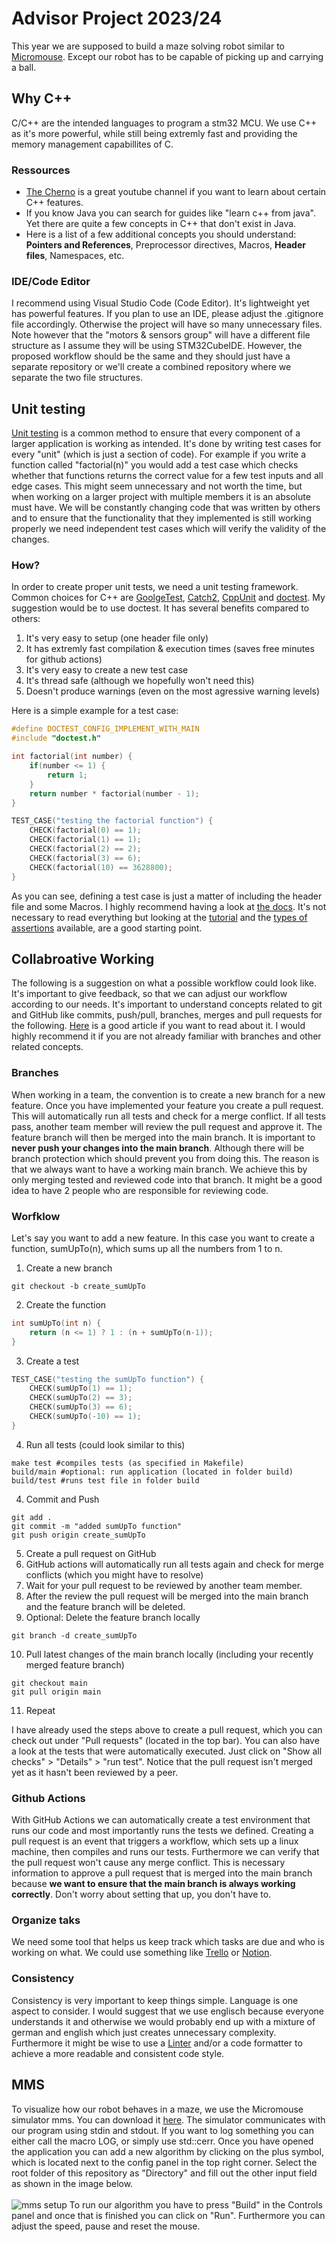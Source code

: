 # Advisor Project 2023/24
This year we are supposed to build a maze solving robot similar to [Micromouse](https://de.wikipedia.org/wiki/Micromouse). Except our robot has to be capable of picking up and carrying a ball.

## Why C++
C/C++ are the intended languages to program a stm32 MCU. We use C++ as it's more powerful, while still being extremly fast and providing the memory management capabillites of C.
### Ressources
- [The Cherno](https://www.youtube.com/@TheCherno) is a great youtube channel if you want to learn about certain C++ features.
- If you know Java you can search for guides like "learn c++ from java". Yet there are quite a few concepts in C++ that don't exist in Java.
- Here is a list of a few additional concepts you should understand: <b>Pointers and References</b>, Preprocessor directives, Macros, <b>Header files</b>, Namespaces, etc. 
### IDE/Code Editor
I recommend using Visual Studio Code (Code Editor). It's lightweight yet has powerful features. If you plan to use an IDE, please adjust the .gitignore file accordingly. Otherwise the project will have so many unnecessary files. Note however that the "motors & sensors group" will have a different file structure as I assume they will be using STM32CubeIDE. However, the proposed workflow should be the same and they should just have a separate repository or we'll create a combined repository where we separate the two file structures. 

## Unit testing
[Unit testing](https://en.wikipedia.org/wiki/Unit_testing) is a common method to ensure that every component of a larger application is working as intended. It's done by writing test cases for every "unit" (which is just a section of code). For example if you write a function called "factorial(n)" you would add a test case which checks whether that functions returns the correct value for a few test inputs and all edge cases. This might seem unnecessary and not worth the time, but when working on a larger project with multiple members it is an absolute must have. We will be constantly changing code that was written by others and to ensure that the functionality that they implemented is still working properly we need independent test cases which will verify the validity of the changes.
### How?
In order to create proper unit tests, we need a unit testing framework. Common choices for C++ are [GoolgeTest](https://github.com/google/googletest), [Catch2](https://github.com/catchorg/Catch2), [CppUnit](https://cppunit.sourceforge.net/doc/1.8.0/) and [doctest](https://github.com/doctest/doctest). My suggestion would be to use doctest. It has several benefits compared to others:
1. It's very easy to setup (one header file only)
2. It has extremly fast compilation & execution times (saves free minutes for github actions)
3. It's very easy to create a new test case
4. It's thread safe (although we hopefully won't need this)
5. Doesn't produce warnings (even on the most agressive warning levels) 

Here is a simple example for a test case:
```c++
#define DOCTEST_CONFIG_IMPLEMENT_WITH_MAIN
#include "doctest.h"

int factorial(int number) { 
    if(number <= 1) {
        return 1;
    }
    return number * factorial(number - 1); 
}

TEST_CASE("testing the factorial function") {
    CHECK(factorial(0) == 1);
    CHECK(factorial(1) == 1);
    CHECK(factorial(2) == 2);
    CHECK(factorial(3) == 6);
    CHECK(factorial(10) == 3628800);
}
```
As you can see, defining a test case is just a matter of including the header file and some Macros. I highly recommend having a look at [the docs](https://github.com/doctest/doctest/tree/master/doc/markdown). It's not necessary to read everything but looking at the [tutorial](https://github.com/doctest/doctest/blob/master/doc/markdown/tutorial.md) and the [types of assertions](https://github.com/doctest/doctest/blob/master/doc/markdown/assertions.md) available, are a good starting point.

## Collabroative Working
The following is a suggestion on what a possible workflow could look like. It's important to give feedback, so that we can adjust our workflow according to our needs. It's important to understand concepts related to git and GitHub like commits, push/pull, branches, merges and pull requests for the following. [Here](https://medium.com/anne-kerrs-blog/using-git-and-github-for-team-collaboration-e761e7c00281) is a good article if you want to read about it. I would highly recommend it if you are not already familiar with branches and other related concepts.

### Branches
When working in a team, the convention is to create a new branch for a new feature. Once you have implemented your feature you create a pull request. This will automatically run all tests and check for a merge conflict. If all tests pass, another team member will review the pull request and approve it. The feature branch will then be merged into the main branch. It is important to <b>never push your changes into the main branch</b>. Although there will be branch protection which should prevent you from doing this. The reason is that we always want to have a working main branch. We achieve this by only merging tested and reviewed code into that branch. It might be a good idea to have 2 people who are responsible for reviewing code.

### Worfklow
Let's say you want to add a new feature. In this case you want to create a function, sumUpTo(n), which sums up all the numbers from 1 to n.
1. Create a new branch
```shell
git checkout -b create_sumUpTo
```
2. Create the function
```c++
int sumUpTo(int n) {
    return (n <= 1) ? 1 : (n + sumUpTo(n-1));
}
```
3. Create a test
```c++
TEST_CASE("testing the sumUpTo function") {
    CHECK(sumUpTo(1) == 1);
    CHECK(sumUpTo(2) == 3);
    CHECK(sumUpTo(3) == 6);
    CHECK(sumUpTo(-10) == 1);
}
```
4. Run all tests (could look similar to this)
```shell
make test #compiles tests (as specified in Makefile)
build/main #optional: run application (located in folder build)
build/test #runs test file in folder build
```
4. Commit and Push
```shell
git add .
git commit -m "added sumUpTo function"
git push origin create_sumUpTo
```
5. Create a pull request on GitHub
6. GitHub actions will automatically run all tests again and check for merge conflicts (which you might have to resolve)
7. Wait for your pull request to be reviewed by another team member.
8. After the review the pull request will be merged into the main branch and the feature branch will be deleted.
9. Optional: Delete the feature branch locally
```shell
git branch -d create_sumUpTo
``` 
10. Pull latest changes of the main branch locally (including your recently merged feature branch)
```shell
git checkout main
git pull origin main
```
11. Repeat

I have already used the steps above to create a pull request, which you can check out under "Pull requests" (located in the top bar). You can also have a look at the tests that were automatically executed. Just click on "Show all checks" > "Details" > "run test". Notice that the pull request isn't merged yet as it hasn't been reviewed by a peer.

### Github Actions
With GitHub Actions we can automatically create a test environment that runs our code and most importantly runs the tests we defined. Creating a pull request is an event that triggers a workflow, which sets up a linux machine, then compiles and runs our tests. Furthermore we can verify that the pull request won't cause any merge conflict. This is necessary information to approve a pull request that is merged into the main branch because <b>we want to ensure that the main branch is always working correctly</b>. Don't worry about setting that up, you don't have to. 

### Organize taks
We need some tool that helps us keep track which tasks are due and who is working on what. We could use something like [Trello](https://trello.com/de) or [Notion](https://www.notion.so).

### Consistency
Consistency is very important to keep things simple. Language is one aspect to consider. I would suggest that we use englisch because everyone understands it and otherwise we would probably end up with a mixture of german and english which just creates unnecessary complexity. Furthermore it might be wise to use a [Linter](https://www.testautomatisierung.org/lexikon/linting/) and/or a code formatter to achieve a more readable and consistent code style.

## MMS
To visualize how our robot behaves in a maze, we use the Micromouse simulator mms. You can download it [here](https://github.com/mackorone/mms/releases). The simulator communicates with our program using stdin and stdout. If you want to log something you can either call the macro LOG, or simply use std::cerr. Once you have opened the application you can add a new algorithm by clicking on the plus symbol, which is located next to the config panel in the top right corner. Select the root folder of this repository as "Directory" and fill out the other input field as shown in the image below.
<br></br>
![mms setup](mms_setup.png)
To run our algorithm you have to press "Build" in the Controls panel and once that is finished you can click on "Run". Furthermore you can adjust the speed, pause and reset the mouse.